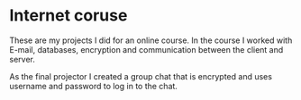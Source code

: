 # Internet coruse
These are my projects I did for an online course. In the course I worked with E-mail, databases, encryption and communication between the client and server. 

As the final projector I created a group chat that is encrypted and uses username and password to log in to the chat.
